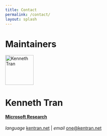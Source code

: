 ```yaml
---
title: Contact
permalink: /contact/
layout: splash
---
```

<h1>Maintainers</h1>
<div class="content notice--info">
  <img src="http://www.kentran.net/wp-content/uploads/2018/12/2018-Casual.png" alt="Kenneth Tran" style="width:90px; height:95px;" />
  <div class="text">
    <h1><strong>Kenneth Tran</strong></h1>
    <h4><a href="https://www.microsoft.com/en-us/research/lab/microsoft-research-ai/" target="_blank">Microsoft Research</a></h4>
    <p>
        <i class="material-icons">language</i>
        <a href="http://www.kentran.net/" target="_blank">kentran.net</a>
        | <i class="material-icons">email</i>
        <a href="mailto:one@kentran.net">one@kentran.net</a>
    </p>
  </div>
</div>




